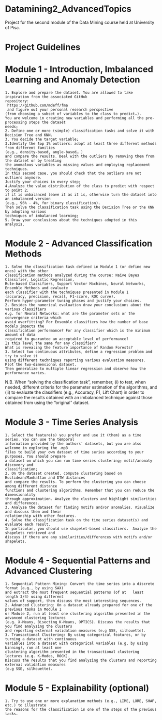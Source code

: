 # Datamining2_AdvancedTopics
Project for the second module of the Data Mining course held at University of Pisa.

# Project Guidelines
# Module 1 - Introduction, Imbalanced Learning and Anomaly Detection
    1. Explore and prepare the dataset. You are allowed to take inspiration from the associated GitHub 
    repository:
     https://github.com/mdeff/fma
     and figure out your personal research perspective   
    (from choosing a subset of variables to the class to predict…). 
    You are welcome in creating new variables and performing all the pre-processing steps the dataset 
    needs;
    2. Define one or more (simple) classification tasks and solve it with Decision Tree and KNN. 
    3. You decide the target variable;
    3.Identify the top 1% outliers: adopt at least three different methods from different families 
    (e.g., density-based, angle-based… ) 
    and compare the results. Deal with the outliers by removing them from the dataset or by treating 
    the anomalous variables as missing values and employing replacement techniques.
    In this second case, you should check that the outliers are not outliers anymore. 
    Justify your choices in every step;
    4.Analyze the value distribution of the class to predict with respect to point 2; 
    if it is unbalanced leave it as it is, otherwise turn the dataset into an imbalanced version 
    (e.g., 96% - 4%, for binary classification). 
    Then solve the classification task using the Decision Tree or the KNN by adopting various 
    techniques of imbalanced learning;
    5. Draw your conclusions about the techniques adopted in this analysis.

# Module 2 - Advanced Classification Methods
    1. Solve the classification task defined in Module 1 (or define new ones) with the other 
    classification methods analyzed during the course: Naive Bayes Classifier, Logistic Regression,
    Rule-based Classifiers, Support Vector Machines, Neural Networks, Ensemble Methods and evaluate
    each classifier with the techniques presented in Module 1 
    (accuracy, precision, recall, F1-score, ROC curve). 
    Perform hyper-parameter tuning phases and justify your choices.
    2. Besides the numerical evaluation draw your conclusions about the various classifiers
    e.g. for Neural Networks: what are the parameter sets or the convergence criteria which 
    avoid overfitting? For Ensemble classifiers how the number of base models impacts the 
    classification performance? For any classifier which is the minimum amount of data 
    required to guarantee an acceptable level of performance? 
    Is this level the same for any classifier? 
    What is revealing the feature importance of Random Forests?
    3. Select two continuous attributes, define a regression problem and try to solve it 
    using different techniques reporting various evaluation measures. 
    Plot the two-dimensional dataset. 
    Then generalize to multiple linear regression and observe how the performance varies.
   

N.B. When “solving the classification task”, remember, (i) to test, when needed, different criteria
for the parameter estimation of the algorithms, and (ii) to evaluate the classifiers 
(e.g., Accuracy, F1, Lift Chart) in order to compare the results obtained with an imbalanced technique 
against those obtained from using the “original” dataset.

# Module 3 -  Time Series Analysis
    1. Select the feature(s) you prefer and use it (them) as a time series. You can use the temporal 
    information provided by the authors’ datasets, but you are also welcome in exploring the .mp3
    files to build your own dataset of time series according to your purposes. You should prepare
    a dataset on which you can run time series clustering; motif/anomaly discovery and 
    classification;
    2. On the dataset created, compute clustering based on Euclidean/Manhattan and DTW distances 
    and compare the results. To perform the clustering you can choose among different distance 
    functions and clustering algorithms. Remember that you can reduce the dimensionality 
    through approximation. Analyze the clusters and highlight similarities and differences.
    3. Analyze the dataset for finding motifs and/or anomalies. Visualize and discuss them and their
    relationship with other features.
    4. Solve the classification task on the time series dataset(s) and evaluate each result. 
    In particular, you should use shapelet-based classifiers.  Analyze the shapelets retrieved and 
    discuss if there are any similarities/differences with motifs and/or shapelets.
    
# Module 4 - Sequential Patterns and Advanced Clustering
    1. Sequential Pattern Mining: Convert the time series into a discrete format (e.g., by using SAX)
    and extract the most frequent sequential patterns (of at   least length 3/4) using different 
    values of support, then discuss the most interesting sequences.
    2. Advanced Clustering: On a dataset already prepared for one of the previous tasks in Module 1
    or Module 2, run at least one clustering algorithm presented in the advanced clustering lectures
    (e.g. X-Means, Bisecting K-Means, OPTICS). Discuss the results that you find analyzing the clusters
    and reporting external validation measures (e.g SSE, silhouette).
    3. Transactional Clustering: By using categorical features, or by turning a dataset with continuous
    variables into a dataset with categorical variables (e.g. by using binning), run at least one 
    clustering algorithm presented in the transactional clustering lectures (e.g. K-Modes, ROCK). 
    Discuss the results that you find analyzing the clusters and reporting external validation measures 
    (e.g SSE, silhouette).
    
# Module 5 - Explainability (optional)
    1. Try to use one or more explanation methods (e.g., LIME, LORE, SHAP, etc.) to illustrate 
    the reasons for the classification in one of the steps of the previous tasks.
